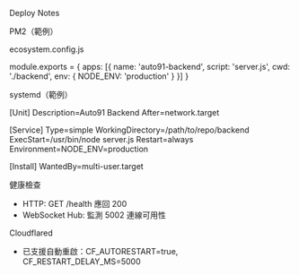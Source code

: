 Deploy Notes

PM2（範例）

ecosystem.config.js

module.exports = {
  apps: [{
    name: 'auto91-backend',
    script: 'server.js',
    cwd: './backend',
    env: { NODE_ENV: 'production' }
  }]
}

systemd（範例）

[Unit]
Description=Auto91 Backend
After=network.target

[Service]
Type=simple
WorkingDirectory=/path/to/repo/backend
ExecStart=/usr/bin/node server.js
Restart=always
Environment=NODE_ENV=production

[Install]
WantedBy=multi-user.target

健康檢查

- HTTP: GET /health 應回 200
- WebSocket Hub: 監測 5002 連線可用性

Cloudflared

- 已支援自動重啟：CF_AUTORESTART=true, CF_RESTART_DELAY_MS=5000





















